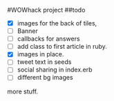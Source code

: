 #WOWhack project
##todo
 - [x] images for the back  of tiles,
 - [ ] Banner
 - [ ] callbacks for answers
 - [ ] add class to first article in ruby.
 - [x] images in place.
 - [ ] tweet text in seeds
 - [ ] social sharing in index.erb
 - [ ] different bg images

more stuff. 

